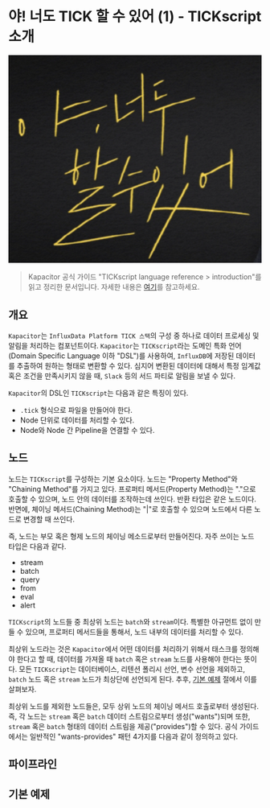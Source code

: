# 야! 너도 TICK 할 수 있어 (1) - TICKscript 소개

![logo](../logo.png)

> Kapacitor 공식 가이드 "TICKscript language reference > introduction"를 읽고 정리한 문서입니다. 자세한 내용은 [여기](https://docs.influxdata.com/kapacitor/v1.5/tick/introduction/)를 참고하세요.

## 개요

`Kapacitor`는 `InfluxData Platform TICK 스택`의 구성 중 하나로 데이터 프로세싱 및 알림을 처리하는 컴포넌트이다. `Kapacitor`는 `TICKscript`라는 도메인 특화 언어(Domain Specific Language 이하 "DSL")를 사용하여, `InfluxDB`에 저장된 데이터를 추출하여 원하는 형태로 변환할 수 있다. 심지어 변환된 데이터에 대해서 특정 임계값 혹은 조건을 만족시키지 않을 때, `Slack` 등의 서드 파티로 알림을 보낼 수 있다. 

`Kapacitor`의 DSL인 `TICKscript`는 다음과 같은 특징이 있다.

* `.tick` 형식으로 파일을 만들어야 한다.
* Node 단위로 데이터를 처리할 수 있다.
* Node와 Node 간 Pipeline을 연결할 수 있다.


## 노드

노드는 `TICKscript`를 구성하는 기본 요소이다. 노드는 "Property Method"와 "Chaining Method"를 가지고 있다. 프로퍼티 메서드(Property Method)는 "."으로 호출할 수 있으며, 노드 안의 데이터를 조작하는데 쓰인다. 반환 타입은 같은 노드이다. 반면에, 체이닝 메서드(Chaining Method)는 "|"로 호출할 수 있으며 노드에서 다른 노드로 변경할 때 쓰인다.

즉, 노드는 부모 혹은 형제 노드의 체이닝 메소드로부터 만들어진다. 자주 쓰이는 노드 타입은 다음과 같다.

* stream
* batch
* query
* from
* eval
* alert

`TICKscript`의 노드들 중 최상위 노드는 `batch`와 `stream`이다. 특별한 아규먼트 없이 만들 수 있으며, 프로퍼티 메서드들을 통해서, 노드 내부의 데이터를 처리할 수 있다. 

최상위 노드라는 것은 `Kapacitor`에서 어떤 데이터를 처리하기 위해서 태스크를 정의해야 한다고 할 때, 데이터를 가져올 때 `batch` 혹은 `stream` 노드를 사용해야 한다는 뜻이다. 모든 `TICKscript`는 데이터베이스, 리텐션 폴리시 선언, 변수 선언을 제외하고, `batch` 노드 혹은 `stream` 노드가 최상단에 선언되게 된다. 추후, [기본 예제](#기본-예제) 절에서 이를 살펴보자.

최상위 노드를 제외한 노드들은, 모두 상위 노드의 체이닝 메서드 호출로부터 생성된다. 즉, 각 노드는 `stream` 혹은 `batch` 데이터 스트림으로부터 생성("wants")되며 또한, `stream` 혹은 `batch` 형태의 데이터 스트림을 제공("provides")할 수 있다. 공식 가이드에서는 일반적인 "wants-provides" 패턴  4가지를 다음과 같이 정의하고 있다.



## 파이프라인

## 기본 예제